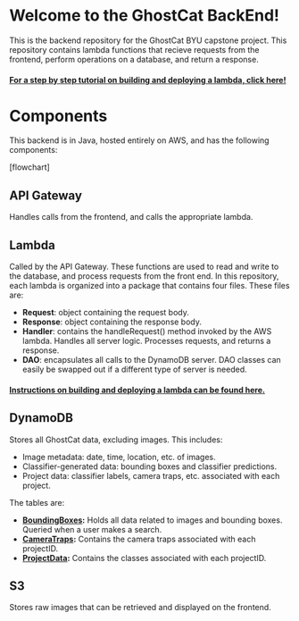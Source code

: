 # Welcome to the GhostCat BackEnd!
This is the backend repository for the GhostCat BYU capstone project. This repository contains lambda functions that recieve requests from the frontend, perform operations on a database, and return a response.

#### **[For a step by step tutorial on building and deploying a lambda, click here!](https://docs.google.com/document/d/159QIjV8JvJhOQFkFjZfmi62cm9aKtrHiyvJkb0HPpi0/edit?usp=sharing)**

# Components

This backend is in Java, hosted entirely on AWS, and has the following components:

[flowchart]

## API Gateway
Handles calls from the frontend, and calls the appropriate lambda.


## Lambda
Called by the API Gateway. These functions are used to read and write to the database, and process requests from the front end.
In this repository, each lambda is organized into a package that contains four files. These files are:
* **Request**: object containing the request body.
* **Response**: object containing the response body.
* **Handler**: contains the handleRequest() method invoked by the AWS lambda. Handles all server logic. Processes requests, and returns a response. 
* **DAO**: encapsulates all calls to the DynamoDB server. DAO classes can easily be swapped out if a different type of server is needed. 

#### **[Instructions on building and deploying a lambda can be found here.](https://docs.google.com/document/d/159QIjV8JvJhOQFkFjZfmi62cm9aKtrHiyvJkb0HPpi0/edit?usp=sharing)**
## DynamoDB
Stores all GhostCat data, excluding images. This includes:
* Image metadata: date, time, location, etc. of images.
* Classifier-generated data: bounding boxes and classifier predictions.
* Project data: classifier labels, camera traps, etc. associated with each project.


The tables are:
* **[BoundingBoxes](https://console.aws.amazon.com/dynamodb/home?region=us-east-1#tables:selected=BoundingBoxes;tab=items):** Holds all data related to images and bounding boxes. Queried when a user makes a search. 
* **[CameraTraps](https://console.aws.amazon.com/dynamodb/home?region=us-east-1#tables:selected=CameraTraps;tab=items):** Contains the camera traps associated with each projectID. 
* **[ProjectData](https://console.aws.amazon.com/dynamodb/home?region=us-east-1#tables:selected=ProjectData;tab=items):** Contains the classes associated with each projectID. 


## S3
Stores raw images that can be retrieved and displayed on the frontend. 
